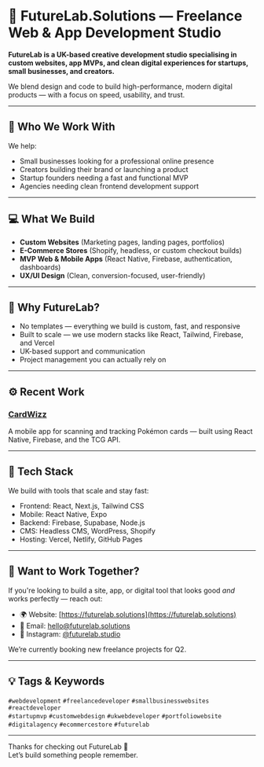 # 🚀 FutureLab.Solutions — Freelance Web & App Development Studio

**FutureLab is a UK-based creative development studio specialising in custom websites, app MVPs, and clean digital experiences for startups, small businesses, and creators.**

We blend design and code to build high-performance, modern digital products — with a focus on speed, usability, and trust.

---

## 🌟 Who We Work With

We help:
- Small businesses looking for a professional online presence
- Creators building their brand or launching a product
- Startup founders needing a fast and functional MVP
- Agencies needing clean frontend development support

---

## 💻 What We Build

- **Custom Websites** (Marketing pages, landing pages, portfolios)  
- **E-Commerce Stores** (Shopify, headless, or custom checkout builds)  
- **MVP Web & Mobile Apps** (React Native, Firebase, authentication, dashboards)  
- **UX/UI Design** (Clean, conversion-focused, user-friendly)

---

## 🧠 Why FutureLab?

- No templates — everything we build is custom, fast, and responsive  
- Built to scale — we use modern stacks like React, Tailwind, Firebase, and Vercel  
- UK-based support and communication  
- Project management you can actually rely on

---

## ⚙️ Recent Work

### [CardWizz](https://futurelab.solutions)  
A mobile app for scanning and tracking Pokémon cards — built using React Native, Firebase, and the TCG API.

---

## 🔧 Tech Stack

We build with tools that scale and stay fast:
- Frontend: React, Next.js, Tailwind CSS
- Mobile: React Native, Expo
- Backend: Firebase, Supabase, Node.js
- CMS: Headless CMS, WordPress, Shopify
- Hosting: Vercel, Netlify, GitHub Pages

---

## 📩 Want to Work Together?

If you're looking to build a site, app, or digital tool that looks good *and* works perfectly — reach out:

- 🌍 Website: [https://futurelab.solutions](https://futurelab.solutions)
- 📧 Email: hello@futurelab.solutions
- 📱 Instagram: [@futurelab.studio](https://instagram.com/futurelab.studio)

We’re currently booking new freelance projects for Q2.

---

## 💡 Tags & Keywords

`#webdevelopment` `#freelancedeveloper` `#smallbusinesswebsites` `#reactdeveloper`  
`#startupmvp` `#customwebdesign` `#ukwebdeveloper` `#portfoliowebsite`  
`#digitalagency` `#ecommercestore` `#futurelab`

---

Thanks for checking out FutureLab 👋  
Let’s build something people remember.
